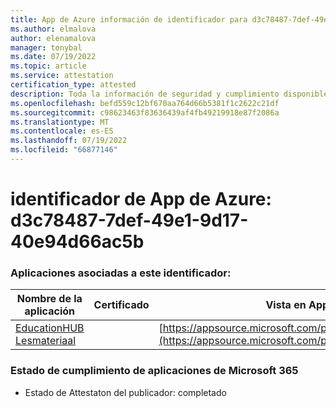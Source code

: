 ```yaml
---
title: App de Azure información de identificador para d3c78487-7def-49e1-9d17-40e94d66ac5b
ms.author: elmalova
author: elenamalova
manager: tonybal
ms.date: 07/19/2022
ms.topic: article
ms.service: attestation
certification_type: attested
description: Toda la información de seguridad y cumplimiento disponible para d3c78487-7def-49e1-9d17-40e94d66ac5b.
ms.openlocfilehash: befd559c12bf670aa764d66b5381f1c2622c21df
ms.sourcegitcommit: c98623463f83636439af4fb49219918e87f2086a
ms.translationtype: MT
ms.contentlocale: es-ES
ms.lasthandoff: 07/19/2022
ms.locfileid: "66877146"
---
```

# <a name="azure-app-id-d3c78487-7def-49e1-9d17-40e94d66ac5b"></a>identificador de App de Azure: d3c78487-7def-49e1-9d17-40e94d66ac5b


### <a name="apps-associated-with-this-id"></a>Aplicaciones asociadas a este identificador:
| **Nombre de la aplicación** | **Certificado** | **Vista en AppSource** |
|--------------|---------------|-----------------------|
| [EducationHUB Lesmateriaal](../forward/WA200004326.md) |  | [https://appsource.microsoft.com/product/office/WA200004326](https://appsource.microsoft.com/product/office/WA200004326) |

### <a name="microsoft-365-app-compliance-status"></a>Estado de cumplimiento de aplicaciones de Microsoft 365
- Estado de Attestaton del publicador: completado
